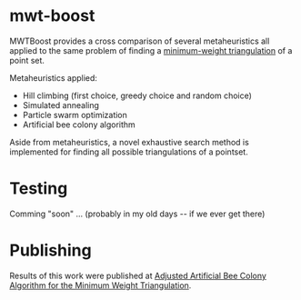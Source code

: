 # mwt-boost
MWTBoost provides a cross comparison of several metaheuristics all applied to the same problem of finding a [minimum-weight triangulation](https://en.wikipedia.org/wiki/Minimum-weight_triangulation) of a point set.

Metaheuristics applied:
- Hill climbing (first choice, greedy choice and random choice)
- Simulated annealing
- Particle swarm optimization
- Artificial bee colony algorithm

Aside from metaheuristics, a novel exhaustive search method is implemented for finding all possible triangulations of a pointset.

# Testing
Comming "soon" ... (probably in my old days -- if we ever get there)

# Publishing
Results of this work were published at [Adjusted Artificial Bee Colony Algorithm for the Minimum Weight Triangulation](https://link.springer.com/chapter/10.1007/978-981-13-0761-4_30).

